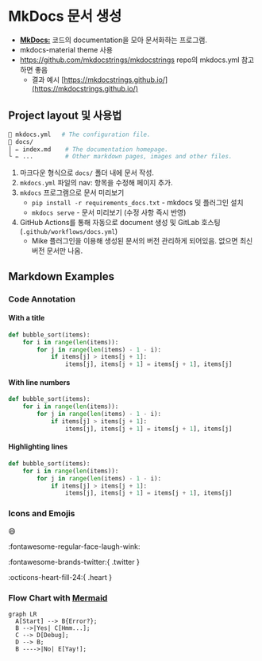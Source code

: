 # MkDocs 문서 생성

- [**MkDocs:**](https://www.mkdocs.org) 코드의 documentation을 모아 문서화하는 프로그램.
- mkdocs-material theme 사용
- https://github.com/mkdocstrings/mkdocstrings repo의 mkdocs.yml 참고하면 좋음
    - 결과 예시 [https://mkdocstrings.github.io/](https://mkdocstrings.github.io/)

## Project layout 및 사용법

```sh
📄 mkdocs.yml   # The configuration file.
📂 docs/
│ ✏️ index.md    # The documentation homepage.
└ ✏️ ...         # Other markdown pages, images and other files.
```

1. 마크다운 형식으로 `docs/` 폴더 내에 문서 작성.
2. `mkdocs.yml` 파일의 nav: 항목을 수정해 페이지 추가.
3. `mkdocs` 프로그램으로 문서 미리보기
    - `pip install -r requirements_docs.txt` - mkdocs 및 플러그인 설치
    - `mkdocs serve` - 문서 미리보기 (수정 사항 즉시 반영)
4. GitHub Actions를 통해 자동으로 document 생성 및 GitLab 호스팅 (`.github/workflows/docs.yml`)
    - Mike 플러그인을 이용해 생성된 문서의 버전 관리하게 되어있음. 없으면 최신버전 문서만 나옴.


## Markdown Examples

### Code Annotation 

#### With a title

```python title="bubble_sort.py"
def bubble_sort(items):
    for i in range(len(items)):
        for j in range(len(items) - 1 - i):
            if items[j] > items[j + 1]:
                items[j], items[j + 1] = items[j + 1], items[j]
```

#### With line numbers

```python linenums="1"
def bubble_sort(items):
    for i in range(len(items)):
        for j in range(len(items) - 1 - i):
            if items[j] > items[j + 1]:
                items[j], items[j + 1] = items[j + 1], items[j]
```

#### Highlighting lines

```python hl_lines="2 3"
def bubble_sort(items):
    for i in range(len(items)):
        for j in range(len(items) - 1 - i):
            if items[j] > items[j + 1]:
                items[j], items[j + 1] = items[j + 1], items[j]
```

### Icons and Emojis

:smile: 

:fontawesome-regular-face-laugh-wink:

:fontawesome-brands-twitter:{ .twitter }

:octicons-heart-fill-24:{ .heart }

### Flow Chart with [Mermaid](https://mermaid.js.org/intro)

```mermaid
graph LR
  A[Start] --> B{Error?};
  B -->|Yes| C[Hmm...];
  C --> D[Debug];
  D --> B;
  B ---->|No| E[Yay!];
```

